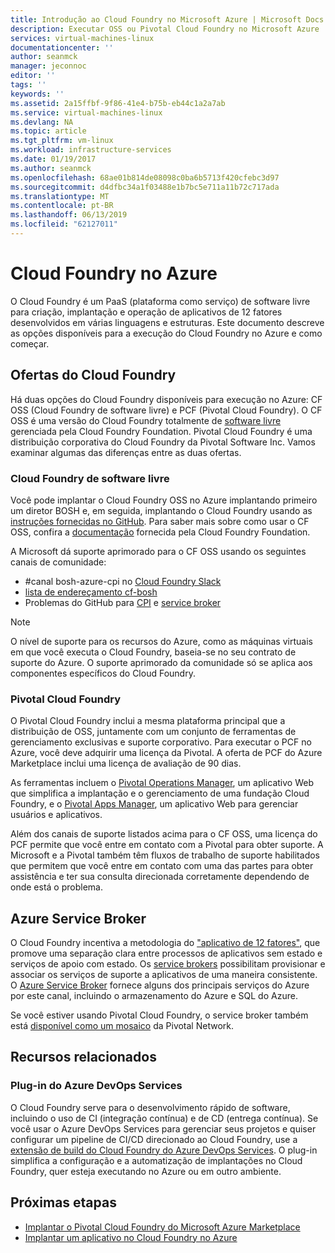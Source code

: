 ```yaml
---
title: Introdução ao Cloud Foundry no Microsoft Azure | Microsoft Docs
description: Executar OSS ou Pivotal Cloud Foundry no Microsoft Azure
services: virtual-machines-linux
documentationcenter: ''
author: seanmck
manager: jeconnoc
editor: ''
tags: ''
keywords: ''
ms.assetid: 2a15ffbf-9f86-41e4-b75b-eb44c1a2a7ab
ms.service: virtual-machines-linux
ms.devlang: NA
ms.topic: article
ms.tgt_pltfrm: vm-linux
ms.workload: infrastructure-services
ms.date: 01/19/2017
ms.author: seanmck
ms.openlocfilehash: 68ae01b814de08098c0ba6b5713f420cfebc3d97
ms.sourcegitcommit: d4dfbc34a1f03488e1b7bc5e711a11b72c717ada
ms.translationtype: MT
ms.contentlocale: pt-BR
ms.lasthandoff: 06/13/2019
ms.locfileid: "62127011"
---
```

# <a name="cloud-foundry-on-azure"></a>Cloud Foundry no Azure

O Cloud Foundry é um PaaS (plataforma como serviço) de software livre para criação, implantação e operação de aplicativos de 12 fatores desenvolvidos em várias linguagens e estruturas. Este documento descreve as opções disponíveis para a execução do Cloud Foundry no Azure e como começar.

## <a name="cloud-foundry-offerings"></a>Ofertas do Cloud Foundry

Há duas opções do Cloud Foundry disponíveis para execução no Azure: CF OSS (Cloud Foundry de software livre) e PCF (Pivotal Cloud Foundry). O CF OSS é uma versão do Cloud Foundry totalmente de [software livre](https://github.com/cloudfoundry) gerenciada pela Cloud Foundry Foundation. Pivotal Cloud Foundry é uma distribuição corporativa do Cloud Foundry da Pivotal Software Inc. Vamos examinar algumas das diferenças entre as duas ofertas.

### <a name="open-source-cloud-foundry"></a>Cloud Foundry de software livre

Você pode implantar o Cloud Foundry OSS no Azure implantando primeiro um diretor BOSH e, em seguida, implantando o Cloud Foundry usando as [instruções fornecidas no GitHub](https://github.com/cloudfoundry-incubator/bosh-azure-cpi-release/blob/master/docs/guidance.md). Para saber mais sobre como usar o CF OSS, confira a [documentação](https://docs.cloudfoundry.org/) fornecida pela Cloud Foundry Foundation.

A Microsoft dá suporte aprimorado para o CF OSS usando os seguintes canais de comunidade:

- #<a name="bosh-azure-cpi-channel-on-cloud-foundry-slackhttpsslackcloudfoundryorg"></a>canal bosh-azure-cpi no [Cloud Foundry Slack](https://slack.cloudfoundry.org/)
- [lista de endereçamento cf-bosh](https://lists.cloudfoundry.org/pipermail/cf-bosh)
- Problemas do GitHub para [CPI](https://github.com/cloudfoundry-incubator/bosh-azure-cpi-release/issues) e [service broker](https://github.com/Azure/meta-azure-service-broker/issues)

>[!NOTE]
> O nível de suporte para os recursos do Azure, como as máquinas virtuais em que você executa o Cloud Foundry, baseia-se no seu contrato de suporte do Azure. O suporte aprimorado da comunidade só se aplica aos componentes específicos do Cloud Foundry.

### <a name="pivotal-cloud-foundry"></a>Pivotal Cloud Foundry

O Pivotal Cloud Foundry inclui a mesma plataforma principal que a distribuição de OSS, juntamente com um conjunto de ferramentas de gerenciamento exclusivas e suporte corporativo. Para executar o PCF no Azure, você deve adquirir uma licença da Pivotal. A oferta de PCF do Azure Marketplace inclui uma licença de avaliação de 90 dias.

As ferramentas incluem o [Pivotal Operations Manager](https://docs.pivotal.io/pivotalcf/customizing/), um aplicativo Web que simplifica a implantação e o gerenciamento de uma fundação Cloud Foundry, e o [Pivotal Apps Manager](https://docs.pivotal.io/pivotalcf/console/), um aplicativo Web para gerenciar usuários e aplicativos.

Além dos canais de suporte listados acima para o CF OSS, uma licença do PCF permite que você entre em contato com a Pivotal para obter suporte. A Microsoft e a Pivotal também têm fluxos de trabalho de suporte habilitados que permitem que você entre em contato com uma das partes para obter assistência e ter sua consulta direcionada corretamente dependendo de onde está o problema.

## <a name="azure-service-broker"></a>Azure Service Broker

O Cloud Foundry incentiva a metodologia do ["aplicativo de 12 fatores"](https://12factor.net/), que promove uma separação clara entre processos de aplicativos sem estado e serviços de apoio com estado. Os [service brokers](https://docs.cloudfoundry.org/services/api.html) possibilitam provisionar e associar os serviços de suporte a aplicativos de uma maneira consistente. O [Azure Service Broker](https://github.com/Azure/meta-azure-service-broker) fornece alguns dos principais serviços do Azure por este canal, incluindo o armazenamento do Azure e SQL do Azure.

Se você estiver usando Pivotal Cloud Foundry, o service broker também está [disponível como um mosaico](https://docs.pivotal.io/azure-sb/installing.html) da Pivotal Network.

## <a name="related-resources"></a>Recursos relacionados

### <a name="azure-devops-services-plugin"></a>Plug-in do Azure DevOps Services

O Cloud Foundry serve para o desenvolvimento rápido de software, incluindo o uso de CI (integração contínua) e de CD (entrega contínua). Se você usar o Azure DevOps Services para gerenciar seus projetos e quiser configurar um pipeline de CI/CD direcionado ao Cloud Foundry, use a [extensão de build do Cloud Foundry do Azure DevOps Services](https://marketplace.visualstudio.com/items?itemName=ms-vsts.cloud-foundry-build-extension). O plug-in simplifica a configuração e a automatização de implantações no Cloud Foundry, quer esteja executando no Azure ou em outro ambiente.

## <a name="next-steps"></a>Próximas etapas

- [Implantar o Pivotal Cloud Foundry do Microsoft Azure Marketplace](https://azure.microsoft.com/marketplace/partners/pivotal/pivotal-cloud-foundryazure-pcf/)
- [Implantar um aplicativo no Cloud Foundry no Azure](./cloudfoundry-deploy-your-first-app.md)
